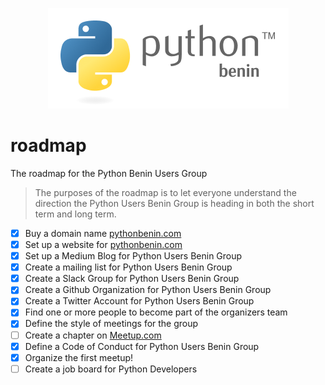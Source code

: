 <p align="center">
<img src="logo.png">
</p>

# roadmap

The roadmap for the Python Benin Users Group
> The purposes of the roadmap is to let everyone understand the direction the Python Users Benin Group is heading in both the short term and long term.

- [x] Buy a domain name [pythonbenin.com](https://pythonbenin.com)
- [x] Set up a website for [pythonbenin.com](https://pythonbenin.com)
- [x] Set up a Medium Blog for Python Users Benin Group
- [x] Create a mailing list for Python Users Benin Group
- [x] Create a Slack Group for Python Users Benin Group
- [x] Create a Github Organization for Python Users Benin Group
- [x] Create a Twitter Account for Python Users Benin Group
- [x] Find one or more people to become part of the organizers team
- [x] Define the style of meetings for the group
- [ ] Create a chapter on [Meetup.com](https://meetup.com)
- [x] Define a Code of Conduct for Python Users Benin Group
- [x] Organize the first meetup!
- [ ] Create a job board for Python Developers
